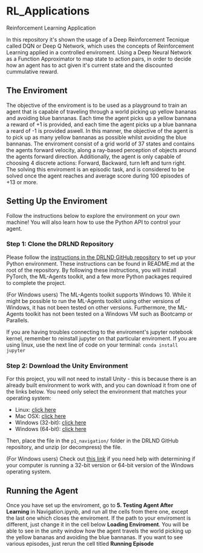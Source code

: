 # RL_Applications
Reinforcement Learning Application

In this repository it's shown the usage of a Deep Reinforcement Tecnique called DQN or Deep Q Network, which uses the concepts of Reinforcement Learning applied in a controlled enviroment. Using a Deep Neural Network as a Function Approximator to map state to action pairs, in order to decide how an agent has to act given it's current state and the discounted cummulative reward.

## The Enviroment
The objective of the enviroment is to be used as a playground to train an agent that is capable of traveling through a world picking up yellow bananas and avoiding blue bannanas. Each time the agent picks up a yellow bannana a reward of +1 is provided, and each time the agent picks up a blue bannana a reard of -1 is provided aswell. In this manner, the objective of the agent is to pick up as many yellow bannanas as possible whilst avoiding the blue bannanas.
The enviroment consist of a grid world of 37 states and contains the agents forward velocity, along a ray-based perception of objects around the agents forward direction. Additionally, the agent is only capable of choosing 4 discrete actions: Forward, Backward, turn left and turn right.
The solving this enviroment is an episodic task, and is considered to be solved once the agent reaches and average score during 100 episodes of +13 or more.

## Setting Up the Enviroment
Follow the instructions below to explore the environment on your own machine! You will also learn how to use the Python API to control your agent.

### Step 1: Clone the DRLND Repository
Please follow the [instructions in the DRLND GitHub repository](https://github.com/udacity/deep-reinforcement-learning#dependencies) to set up your Python environment. These instructions can be found in README.md at the root of the repository. By following these instructions, you will install PyTorch, the ML-Agents toolkit, and a few more Python packages required to complete the project.

(For Windows users) The ML-Agents toolkit supports Windows 10. While it might be possible to run the ML-Agents toolkit using other versions of Windows, it has not been tested on other versions. Furthermore, the ML-Agents toolkit has not been tested on a Windows VM such as Bootcamp or Parallels.

If you are having troubles connecting to the enviroment's jupyter notebook kernel, remember to reinstall jupyter on that particular enviroment. If you are using linux, use the next line of code on your terminal: ```conda install jupyter```

### Step 2: Download the Unity Environment
For this project, you will not need to install Unity - this is because there is an already built environment to work with, and you can download it from one of the links below. You need only select the environment that matches your operating system:

* Linux: [click here](https://s3-us-west-1.amazonaws.com/udacity-drlnd/P1/Banana/Banana_Linux.zip)
* Mac OSX: [click here](https://s3-us-west-1.amazonaws.com/udacity-drlnd/P1/Banana/Banana.app.zip)
* Windows (32-bit): [click here](https://s3-us-west-1.amazonaws.com/udacity-drlnd/P1/Banana/Banana_Windows_x86.zip)
* Windows (64-bit): [click here](https://s3-us-west-1.amazonaws.com/udacity-drlnd/P1/Banana/Banana_Windows_x86_64.zip)

Then, place the file in the ```p1_navigation/``` folder in the DRLND GitHub repository, and unzip (or decompress) the file.

(For Windows users) Check out [this link](https://support.microsoft.com/en-us/help/827218/how-to-determine-whether-a-computer-is-running-a-32-bit-version-or-64) if you need help with determining if your computer is running a 32-bit version or 64-bit version of the Windows operating system.


## Running the Agent
Once you have set up the enviroment, go to **5. Testing Agent After Learning** in Navigation.ipynb, and run all the cells from there one, except the last one which closes the enviroment. If the path to your enviroment is different, just change it in the cell below **Loading Enviroment**. You will be able to see in the unity window how the agent travels the world picking up the yellow bananas and avoiding the blue bannanas. If you want to see various episodes, just rerun the cell titled **Running Episode**






